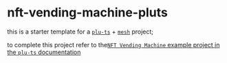 # nft-vending-machine-pluts

this is a starter template for a [`plu-ts`](https://github.com/HarmonicLabs/plu-ts) + [`mesh`](https://github.com/MeshJS/mesh) project;

to complete this project refer to the[`NFT Vending Machine` example project in the `plu-ts` documentation](https://pluts.harmoniclabs.tech/docs/examples/NFT%20Vending%20Machine)
